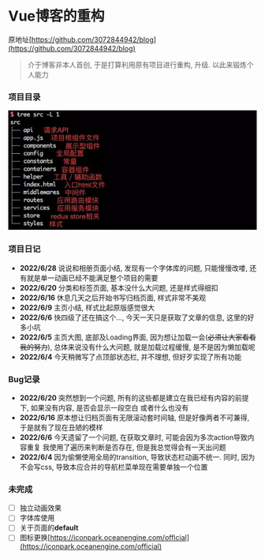 # Vue博客的重构
原地址[https://github.com/3072844942/blog](https://github.com/3072844942/blog)

> 介于博客非本人首创, 于是打算利用原有项目进行重构, 升级. 以此来锻炼个人能力

### 项目目录
![img.png](src/assets/img/img.png)
### 项目日记
+ **2022/6/28** 说说和相册页面小结, 发现有一个字体库的问题, 只能慢慢改喽, 还有就是单一动画已经不能满足整个项目的需要
+ **2022/6/20** 分类和标签页面, 基本没什么大问题, 还是样式得细扣
+ **2022/6/16** 休息几天之后开始书写归档页面, 样式非常不美观
+ **2022/6/9** 主页小结, 样式比起原版感觉很大
+ **2022/6/6** 快四级了还在搞这个..., 今天一天只是获取了文章的信息, 这里的好多小坑
+ **2022/6/5** 主页大图, 底部及Loading界面, 因为想让加载一会(~~必须让大家看看我的努力~~),
  总体来说没有什么大问题, 就是加载过程缓慢, 是不是因为懒加载呢
+ **2022/6/4** 今天稍微写了点顶部状态栏, 并不理想, 但好歹实现了所有功能

### Bug记录
+ **2022/6/20** 突然想到一个问题, 所有的这些都是建立在我已经有内容的前提下, 如果没有内容, 是否会显示一段空白 或者什么也没有
+ **2022/6/16** 原本想让归档页面有无限滚动套时间轴, 但是好像两者不可兼得, 于是就有了现在丑陋的模样
+ **2022/6/6** 今天遗留了一个问题, 在获取文章时, 可能会因为多次action导致内容重复
我使用了遍历来判断是否存在, 但是我总觉得会有一天出问题
+ **2022/6/4** 因为偷懒使用全局的transition, 导致状态栏动画不统一. 
同时, 因为不会写css, 导致本应合并的导航栏菜单现在需要单独一个位置

### 未完成
- [ ] 独立动画效果
- [ ] 字体库使用
- [ ] 关于页面的**default**
- [ ] 图标更换[https://iconpark.oceanengine.com/official](https://iconpark.oceanengine.com/official)